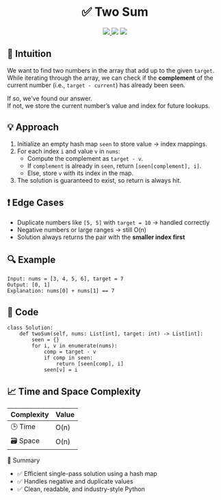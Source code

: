 <h1 align="center">✅ Two Sum</h1>

<p align="center">
  <a href="https://leetcode.com/problems/two-sum/">
    <img src="https://img.shields.io/badge/LeetCode-Two%20Sum-brightgreen?logo=leetcode&style=flat-square" />
  </a>
  <img src="https://img.shields.io/badge/Difficulty-Easy-green?style=flat-square" />
  <img src="https://img.shields.io/badge/Category-Array%2C%20Hashing-blueviolet?style=flat-square" />
</p>


## 🧠 Intuition

We want to find two numbers in the array that add up to the given `target`.  
While iterating through the array, we can check if the **complement** of the current number (i.e., `target - current`) has already been seen.

If so, we’ve found our answer.  
If not, we store the current number’s value and index for future lookups.


## 💡 Approach

1. Initialize an empty hash map `seen` to store value → index mappings.
2. For each index `i` and value `v` in `nums`:
   - Compute the complement as `target - v`.
   - If `complement` is already in `seen`, return `[seen[complement], i]`.
   - Else, store `v` with its index in the map.
3. The solution is guaranteed to exist, so return is always hit.


## ❗ Edge Cases

- Duplicate numbers like `[5, 5]` with `target = 10` → handled correctly  
- Negative numbers or large ranges → still O(n)  
- Solution always returns the pair with the **smaller index first**


## 🔍 Example

```
Input: nums = [3, 4, 5, 6], target = 7
Output: [0, 1]
Explanation: nums[0] + nums[1] == 7
```

## 🧾 Code

```
class Solution:
    def twoSum(self, nums: List[int], target: int) -> List[int]:
        seen = {}
        for i, v in enumerate(nums):
            comp = target - v
            if comp in seen:
                return [seen[comp], i]
            seen[v] = i
```

## 📈 Time and Space Complexity

| Complexity | Value |
|------------|--------|
| 🕒 Time     | O(n)   |
| 🗃️ Space    | O(n)   |

📌 Summary

- ✅ Efficient single-pass solution using a hash map
- ✅ Handles negative and duplicate values
- ✅ Clean, readable, and industry-style Python
